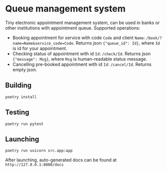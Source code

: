 # Queue management system 

Tiny electronic appointment management system, can be used in banks or other institutions with appointment queue. Supported operations:
* Booking appointment for service with code `Code` and client `Name`: `/book/?name=Name&service_code=Code`. Returns json `{"queue_id": Id}`, where `Id` is id for your appointment.
* Checking status of appointment with id `Id`: `/check/Id`. Returns json `{"message": Msg}`, where `Msg` is human-readable status message.
* Cancelling pre-booked appointment with id `Id`: `/cancel/Id`. Returns empty json.


## Building

```
poetry install
```

## Testing

```
poetry run pytest
```

## Launching

```
poetry run uvicorn src.app:app
```
After launching, auto-generated docs can be found at `http://127.0.0.1:8000/docs`